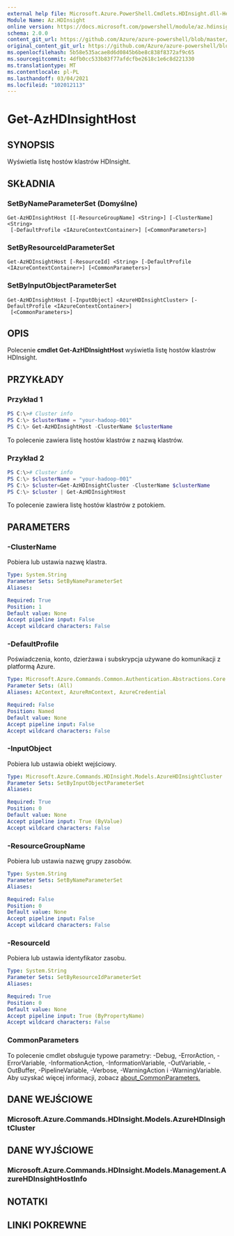 ```yaml
---
external help file: Microsoft.Azure.PowerShell.Cmdlets.HDInsight.dll-Help.xml
Module Name: Az.HDInsight
online version: https://docs.microsoft.com/powershell/module/az.hdinsight/get-azhdinsighthost
schema: 2.0.0
content_git_url: https://github.com/Azure/azure-powershell/blob/master/src/HDInsight/HDInsight/help/Get-AzHDInsightHost.md
original_content_git_url: https://github.com/Azure/azure-powershell/blob/master/src/HDInsight/HDInsight/help/Get-AzHDInsightHost.md
ms.openlocfilehash: 5b58e535acae8d6d0845b6be8c838f8372af9c65
ms.sourcegitcommit: 4dfb0cc533b83f77afdcfbe2618c1e6c8d221330
ms.translationtype: MT
ms.contentlocale: pl-PL
ms.lasthandoff: 03/04/2021
ms.locfileid: "102012113"
---
```

# Get-AzHDInsightHost

## SYNOPSIS
Wyświetla listę hostów klastrów HDInsight.

## SKŁADNIA

### SetByNameParameterSet (Domyślne)
```
Get-AzHDInsightHost [[-ResourceGroupName] <String>] [-ClusterName] <String>
 [-DefaultProfile <IAzureContextContainer>] [<CommonParameters>]
```

### SetByResourceIdParameterSet
```
Get-AzHDInsightHost [-ResourceId] <String> [-DefaultProfile <IAzureContextContainer>] [<CommonParameters>]
```

### SetByInputObjectParameterSet
```
Get-AzHDInsightHost [-InputObject] <AzureHDInsightCluster> [-DefaultProfile <IAzureContextContainer>]
 [<CommonParameters>]
```

## OPIS
Polecenie **cmdlet Get-AzHDInsightHost** wyświetla listę hostów klastrów HDInsight.

## PRZYKŁADY

### Przykład 1
```powershell
PS C:\># Cluster info
PS C:\> $clusterName = "your-hadoop-001"
PS C:\> Get-AzHDInsightHost -ClusterName $clusterName
```

To polecenie zawiera listę hostów klastrów z nazwą klastrów.

### Przykład 2
```powershell
PS C:\># Cluster info
PS C:\> $clusterName = "your-hadoop-001"
PS C:\> $cluster=Get-AzHDInsightCluster -ClusterName $clusterName
PS C:\> $cluster | Get-AzHDInsightHost
```

To polecenie zawiera listę hostów klastrów z potokiem.

## PARAMETERS

### -ClusterName
Pobiera lub ustawia nazwę klastra.

```yaml
Type: System.String
Parameter Sets: SetByNameParameterSet
Aliases:

Required: True
Position: 1
Default value: None
Accept pipeline input: False
Accept wildcard characters: False
```

### -DefaultProfile
Poświadczenia, konto, dzierżawa i subskrypcja używane do komunikacji z platformą Azure.

```yaml
Type: Microsoft.Azure.Commands.Common.Authentication.Abstractions.Core.IAzureContextContainer
Parameter Sets: (All)
Aliases: AzContext, AzureRmContext, AzureCredential

Required: False
Position: Named
Default value: None
Accept pipeline input: False
Accept wildcard characters: False
```

### -InputObject
Pobiera lub ustawia obiekt wejściowy.

```yaml
Type: Microsoft.Azure.Commands.HDInsight.Models.AzureHDInsightCluster
Parameter Sets: SetByInputObjectParameterSet
Aliases:

Required: True
Position: 0
Default value: None
Accept pipeline input: True (ByValue)
Accept wildcard characters: False
```

### -ResourceGroupName
Pobiera lub ustawia nazwę grupy zasobów.

```yaml
Type: System.String
Parameter Sets: SetByNameParameterSet
Aliases:

Required: False
Position: 0
Default value: None
Accept pipeline input: False
Accept wildcard characters: False
```

### -ResourceId
Pobiera lub ustawia identyfikator zasobu.

```yaml
Type: System.String
Parameter Sets: SetByResourceIdParameterSet
Aliases:

Required: True
Position: 0
Default value: None
Accept pipeline input: True (ByPropertyName)
Accept wildcard characters: False
```

### CommonParameters
To polecenie cmdlet obsługuje typowe parametry: -Debug, -ErrorAction, -ErrorVariable, -InformationAction, -InformationVariable, -OutVariable, -OutBuffer, -PipelineVariable, -Verbose, -WarningAction i -WarningVariable. Aby uzyskać więcej informacji, zobacz [about_CommonParameters.](http://go.microsoft.com/fwlink/?LinkID=113216)

## DANE WEJŚCIOWE

### Microsoft.Azure.Commands.HDInsight.Models.AzureHDInsightCluster

## DANE WYJŚCIOWE

### Microsoft.Azure.Commands.HDInsight.Models.Management.AzureHDInsightHostInfo

## NOTATKI

## LINKI POKREWNE
